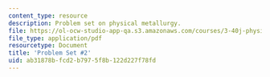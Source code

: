 ```yaml
---
content_type: resource
description: Problem set on physical metallurgy.
file: https://ol-ocw-studio-app-qa.s3.amazonaws.com/courses/3-40j-physical-metallurgy-fall-2009/ab31878bfcd2b7975f8b122d227f78fd_MIT3_40JF09_ps2.pdf
file_type: application/pdf
resourcetype: Document
title: 'Problem Set #2'
uid: ab31878b-fcd2-b797-5f8b-122d227f78fd
---
```

